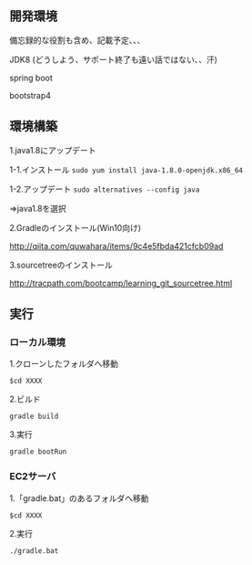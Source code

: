 ## 開発環境
備忘録的な役割も含め、記載予定、、、

JDK8
(どうしよう、サポート終了も遠い話ではない、、汗)

spring boot

bootstrap4  


## 環境構築
1.java1.8にアップデート

1-1.インストール
```sudo yum install java-1.8.0-openjdk.x86_64```

1-2.アップデート
```sudo alternatives --config java```

⇒java1.8を選択

 
2.Gradleのインストール(Win10向け)

http://qiita.com/quwahara/items/9c4e5fbda421cfcb09ad

 
3.sourcetreeのインストール

http://tracpath.com/bootcamp/learning_git_sourcetree.html
 
 
## 実行

### ローカル環境
1.クローンしたフォルダへ移動

```$cd XXXX```

2.ビルド

```gradle build```

3.実行

```gradle bootRun```

### EC2サーバ
1.「gradle.bat」のあるフォルダへ移動

```$cd XXXX```

2.実行

```./gradle.bat```
